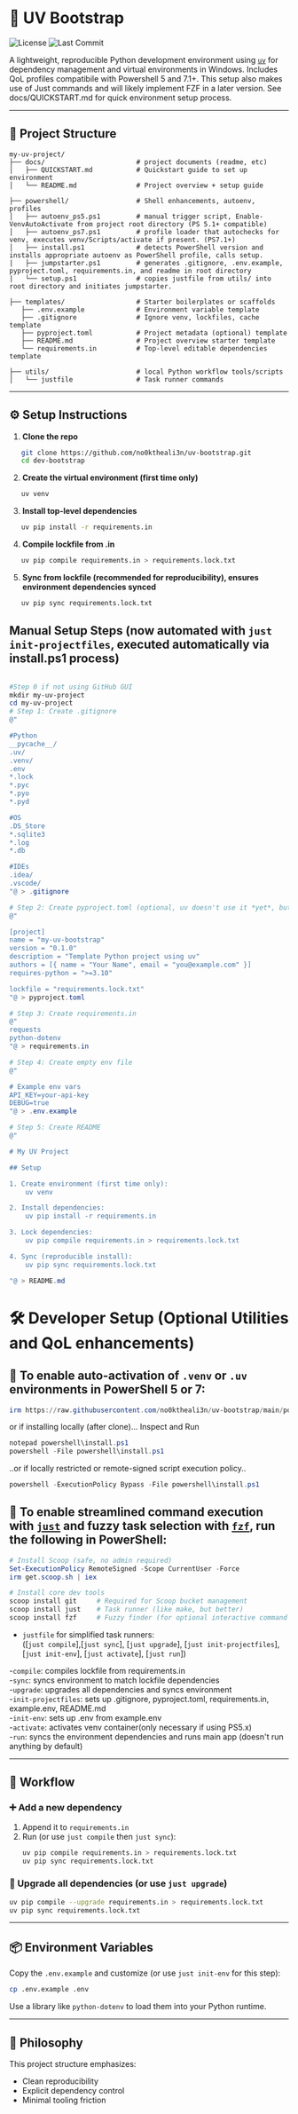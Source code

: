 # 🧬 UV Bootstrap 
![License](https://img.shields.io/github/license/no0ktheali3n/uv-bootstrap?style=flat-square)
![Last Commit](https://img.shields.io/github/last-commit/no0ktheali3n/uv-bootstrap?style=flat-square)

A lightweight, reproducible Python development environment using [`uv`](https://github.com/astral-sh/uv) for dependency management and virtual environments in Windows.  Includes QoL profiles compatibile with Powershell 5 and 7.1+.  This setup also makes use of Just commands and will likely implement FZF in a later version.  See docs/QUICKSTART.md for quick environment setup process.

---

## 📁 Project Structure

```plaintext
my-uv-project/
├── docs/                       # project documents (readme, etc)
│   ├── QUICKSTART.md           # Quickstart guide to set up environment
│   └── README.md               # Project overview + setup guide

├── powershell/                 # Shell enhancements, autoenv, profiles
│   ├── autoenv_ps5.ps1         # manual trigger script, Enable-VenvAutoActivate from project root directory (PS 5.1+ compatible)
│   ├── autoenv_ps7.ps1         # profile loader that autochecks for venv, executes venv/Scripts/activate if present. (PS7.1+)
│   ├── install.ps1             # detects PowerShell version and installs appropriate autoenv as PowerShell profile, calls setup.
|   ├── jumpstarter.ps1         # generates .gitignore, .env.example, pyproject.toml, requirements.in, and readme in root directory
|   └── setup.ps1               # copies justfile from utils/ into root directory and initiates jumpstarter.

├── templates/                  # Starter boilerplates or scaffolds
   ├── .env.example             # Environment variable template
   ├── .gitignore               # Ignore venv, lockfiles, cache template
   ├── pyproject.toml           # Project metadata (optional) template
   ├── README.md                # Project overview starter template
   └── requirements.in          # Top-level editable dependencies template
   
├── utils/                      # local Python workflow tools/scripts
│   └── justfile                # Task runner commands
```

---

## ⚙️ Setup Instructions

1. **Clone the repo**
```bash
   git clone https://github.com/no0ktheali3n/uv-bootstrap.git
   cd dev-bootstrap
```

2. **Create the virtual environment (first time only)**
```bash
   uv venv
```

3. **Install top-level dependencies**
```bash
   uv pip install -r requirements.in
```

4. **Compile lockfile from .in**
```bash
   uv pip compile requirements.in > requirements.lock.txt
```

5. **Sync from lockfile (recommended for reproducibility), ensures environment dependencies synced**
```bash
   uv pip sync requirements.lock.txt
```


## Manual Setup Steps (now automated with `just init-projectfiles`, executed automatically via install.ps1 process)

```powershell

#Step 0 if not using GitHub GUI
mkdir my-uv-project
cd my-uv-project
# Step 1: Create .gitignore
@"

#Python
__pycache__/
.uv/
.venv/
.env
*.lock
*.pyc
*.pyo
*.pyd

#OS
.DS_Store
*.sqlite3
*.log
*.db

#IDEs
.idea/
.vscode/
"@ > .gitignore

# Step 2: Create pyproject.toml (optional, uv doesn't use it *yet*, but good future-proofing).  Currently not automated; update name and version updating with project
@"

[project]
name = "my-uv-bootstrap"
version = "0.1.0"
description = "Template Python project using uv"
authors = [{ name = "Your Name", email = "you@example.com" }]
requires-python = ">=3.10"

lockfile = "requirements.lock.txt"
"@ > pyproject.toml

# Step 3: Create requirements.in
@"
requests
python-dotenv
"@ > requirements.in

# Step 4: Create empty env file
@"

# Example env vars
API_KEY=your-api-key
DEBUG=true
"@ > .env.example

# Step 5: Create README
@"

# My UV Project

## Setup

1. Create environment (first time only):
    uv venv

2. Install dependencies:
    uv pip install -r requirements.in

3. Lock dependencies:
    uv pip compile requirements.in > requirements.lock.txt

4. Sync (reproducible install):
    uv pip sync requirements.lock.txt

"@ > README.md

```

# 🛠️ Developer Setup (Optional Utilities and QoL enhancements)

## 🧪 To enable auto-activation of `.venv` or `.uv` environments in PowerShell 5 or 7:

```powershell
irm https://raw.githubusercontent.com/no0ktheali3n/uv-bootstrap/main/powershell/install.ps1 | iex
```

or if installing locally (after clone)...
Inspect and Run
```powershell
notepad powershell\install.ps1
powershell -File powershell\install.ps1
```

..or if locally restricted or remote-signed script execution policy..
```powershell
powershell -ExecutionPolicy Bypass -File powershell\install.ps1
```


## 🧪 To enable streamlined command execution with [`just`](https://github.com/casey/just) and fuzzy task selection with [`fzf`](https://github.com/junegunn/fzf), run the following in PowerShell:


```powershell
# Install Scoop (safe, no admin required)
Set-ExecutionPolicy RemoteSigned -Scope CurrentUser -Force
irm get.scoop.sh | iex

# Install core dev tools
scoop install git     # Required for Scoop bucket management
scoop install just    # Task runner (like make, but better)
scoop install fzf     # Fuzzy finder (for optional interactive command selection)
```

- `justfile` for simplified task runners:   
([`just compile`],[`just sync`], [`just upgrade`], [`just init-projectfiles`], [`just init-env`], [`just activate`], [`just run`])

-`compile`:            compiles lockfile from requirements.in  
-`sync`:               syncs environment to match lockfile dependencies  
-`upgrade`:            upgrades all dependencies and syncs environment  
-`init-projectfiles`:  sets up .gitignore, pyproject.toml, requirements.in, example.env, README.md  
-`init-env`:           sets up .env from example.env  
-`activate`:           activates venv container(only necessary if using PS5.x)  
-`run`:                syncs the environment dependencies and runs main app (doesn't run anything by default)  

---

## 🔄 Workflow

### ➕ Add a new dependency
1. Append it to `requirements.in`  
2. Run (or use `just compile` then `just sync`):
   ```bash
   uv pip compile requirements.in > requirements.lock.txt
   uv pip sync requirements.lock.txt
   ```

### 🔼 Upgrade all dependencies (or use `just upgrade`)
```bash
uv pip compile --upgrade requirements.in > requirements.lock.txt
uv pip sync requirements.lock.txt
```

---

## 📦 Environment Variables

Copy the `.env.example` and customize (or use `just init-env` for this step):
```bash
cp .env.example .env
```

Use a library like `python-dotenv` to load them into your Python runtime.

---

## 🧠 Philosophy

This project structure emphasizes:
- Clean reproducibility
- Explicit dependency control
- Minimal tooling friction